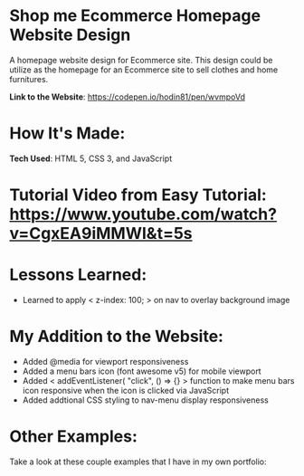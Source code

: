 # Shop me Ecommerce Homepage Website Design

A homepage website design for Ecommerce site. This design could be utilize as the homepage for an Ecommerce site to sell clothes and home furnitures. 

**Link to the Website**: https://codepen.io/hodin81/pen/wvmpoVd

# How It's Made: 

**Tech Used**: HTML 5, CSS 3, and JavaScript

# Tutorial Video from Easy Tutorial: https://www.youtube.com/watch?v=CgxEA9iMMWI&t=5s

# Lessons Learned:

- Learned to apply < z-index: 100; > on nav to overlay background image

# My Addition to the Website:

- Added @media for viewport responsiveness
- Added a menu bars icon (font awesome v5) for mobile viewport
- Added < addEventListener( "click", () => {} > function to make menu bars icon responsive when the icon is clicked via JavaScript
- Added addtional CSS styling to nav-menu display responsiveness

# Other Examples: 

Take a look at these couple examples that I have in my own portfolio:
